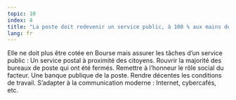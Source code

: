 ```yaml
---
topic: 10
index: 4
title: "La poste doit redevenir un service public, à 100 % aux mains de l’État."
lang: fr
---
```

Elle ne doit plus être cotée en Bourse mais assurer les tâches d’un service
public :
Un service postal à proximité des citoyens. Rouvrir la majorité des bureaux de
poste qui ont été fermés.
Remettre à l’honneur le rôle social du facteur.
Une banque publique de la poste.
Rendre décentes les conditions de travail.
S’adapter à la communication moderne : Internet, cybercafés, etc.
